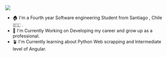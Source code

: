 
<img  src="./Githubmd.svg">

- 🏠  I'm a Fourth year Software engineering Student from Santiago , Chile 🇨🇱 .
- 🔭  I'm Currently Working on Developing my career and grow up as a professional.
- 🪴  I'm Currently learning about Python Web scrapping and Intermediate level of Angular.

